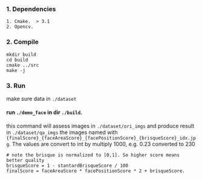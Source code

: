 ### 1. Dependencies

    1. Cmake.  > 3.1
    2. Opencv. 

### 2. Compile

```
mkdir build
cd build
cmake ../src
make -j
``` 
### 3. Run

make sure data in `./dataset`

#### run `./demo_face` in dir `./build`. 
this  command will assess images in `./dataset/ori_imgs` and produce result in `./dataset/qa_imgs`
the images named with `{finalScore}_{faceAreaScore}_{facePositionScore}_{brisqueScore}_idx.jpg`. The values are convert to int by multiply 1000, e.g. 0.23 converted to 230

```
# note the brisque is normalized to [0,1]. So higher score means better quality
brisqueScore = 1 - stantardBrisqueScore / 100
finalScore = faceAreaScore * facePositionScore * 2 + brisqueScore.
```

